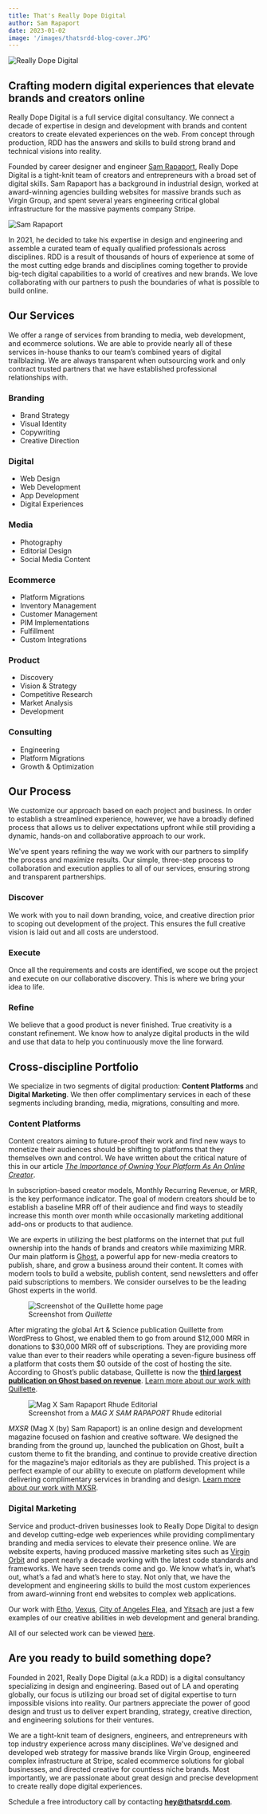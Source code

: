 ```yaml
---
title: That's Really Dope Digital
author: Sam Rapaport
date: 2023-01-02
image: '/images/thatsrdd-blog-cover.JPG'
---
```


![Really Dope Digital](/images/thatsrdd-blog-cover.JPG 'Really Dope Digital')

## Crafting modern digital experiences that elevate brands and creators online

Really Dope Digital is a full service digital consultancy. We connect a decade of expertise in design and development with brands and content creators to create elevated experiences on the web. From concept through production, RDD has the answers and skills to build strong brand and technical visions into reality.

Founded by career designer and engineer [Sam Rapaport](https://samrapaport.com), Really Dope Digital is a tight-knit team of creators and entrepreneurs with a broad set of digital skills. Sam Rapaport has a background in industrial design, worked at award-winning agencies building websites for massive brands such as Virgin Group, and spent several years engineering critical global infrastructure for the massive payments company Stripe.

![Sam Rapaport](/images/sam-rapaport-dtla.JPG 'Sam Rapaport')

In 2021, he decided to take his expertise in design and engineering and assemble a curated team of equally qualified professionals across disciplines. RDD is a result of thousands of hours of experience at some of the most cutting edge brands and disciplines coming together to provide big-tech digital capabilities to a world of creatives and new brands. We love collaborating with our partners to push the boundaries of what is possible to build online.

## Our Services

We offer a range of services from branding to media, web development, and ecommerce solutions. We are able to provide nearly all of these services in-house thanks to our team’s combined years of digital trailblazing. We are always transparent when outsourcing work and only contract trusted partners that we have established professional relationships with.

### Branding

- Brand Strategy
- Visual Identity
- Copywriting
- Creative Direction

### Digital

- Web Design
- Web Development
- App Development
- Digital Experiences

### Media

- Photography
- Editorial Design
- Social Media Content

### Ecommerce

- Platform Migrations
- Inventory Management
- Customer Management
- PIM Implementations
- Fulfillment
- Custom Integrations

### Product

- Discovery
- Vision & Strategy
- Competitive Research
- Market Analysis
- Development

### Consulting

- Engineering
- Platform Migrations
- Growth & Optimization

## Our Process

We customize our approach based on each project and business. In order to establish a streamlined experience, however, we have a broadly defined process that allows us to deliver expectations upfront while still providing a dynamic, hands-on and collaborative approach to our work.

We've spent years refining the way we work with our partners to simplify the process and maximize results. Our simple, three-step process to collaboration and execution applies to all of our services, ensuring strong and transparent partnerships.

### Discover

We work with you to nail down branding, voice, and creative direction prior to scoping out development of the project. This ensures the full creative vision is laid out and all costs are understood.

### Execute

Once all the requirements and costs are identified, we scope out the project and execute on our collaborative discovery. This is where we bring your idea to life.

### Refine

We believe that a good product is never finished. True creativity is a constant refinement. We know how to analyze digital products in the wild and use that data to help you continuously move the line forward.

## Cross-discipline Portfolio

We specialize in two segments of digital production: **Content Platforms** and **Digital Marketing**. We then offer complimentary services in each of these segments including branding, media, migrations, consulting and more.

### Content Platforms

Content creators aiming to future-proof their work and find new ways to monetize their audiences should be shifting to platforms that they themselves own and control. We have written about the critical nature of this in our article _[The Importance of Owning Your Platform As An Online Creator](/ideas/the-importance-of-owning-your-platform-as-an-online-creator)_.

In subscription-based creator models, Monthly Recurring Revenue, or MRR, is the key performance indicator. The goal of modern creators should be to establish a baseline MRR off of their audience and find ways to steadily increase this month over month while occasionally marketing additional add-ons or products to that audience.

We are experts in utilizing the best platforms on the internet that put full ownership into the hands of brands and creators while maximizing MRR. Our main platform is [Ghost](https://ghost.org), a powerful app for new-media creators to publish, share, and grow a business around their content. It comes with modern tools to build a website, publish content, send newsletters and offer paid subscriptions to members. We consider ourselves to be the leading Ghost experts in the world.

<figure>
    <img src="https://s3.amazonaws.com/static-content.thatsrdd.com/quillette_screen_1_854196b5df.png"
         alt="Screenshot of the Quillette home page">
    <figcaption>Screenshot from <em>Quillette</em></figcaption>
</figure>

After migrating the global Art & Science publication Quillette from WordPress to Ghost, we enabled them to go from around $12,000 MRR in donations to $30,000 MRR off of subscriptions. They are providing more value than ever to their readers while operating a seven-figure business off a platform that costs them $0 outside of the cost of hosting the site. According to Ghost’s public database, Quillette is now the **[third largest publication on Ghost based on revenue](https://ghost.org/explore/)**. [Learn more about our work with Quillette](/projects/quillette).

<figure>
    <img src="https://s3.amazonaws.com/static-content.thatsrdd.com/mxsr_screen_2_6d631db333.png"
         alt="Mag X Sam Rapaport Rhude Editorial">
    <figcaption>Screenshot from a <em>MAG X SAM RAPAPORT</em> Rhude editorial</figcaption>
</figure>

_MXSR_ (Mag X (by) Sam Rapaport) is an online design and development magazine focused on fashion and creative software. We designed the branding from the ground up, launched the publication on Ghost, built a custom theme to fit the branding, and continue to provide creative direction for the magazine’s major editorials as they are published. This project is a perfect example of our ability to execute on platform development while delivering complimentary services in branding and design. [Learn more about our work with MXSR](https://thatsrdd.com/projects/mxsr).

### Digital Marketing

Service and product-driven businesses look to Really Dope Digital to design and develop cutting-edge web experiences while providing complimentary branding and media services to elevate their presence online. We are website experts, having produced massive marketing sites such as [Virgin Orbit](https://virginorbit.com) and spent nearly a decade working with the latest code standards and frameworks. We have seen trends come and go. We know what’s in, what’s out, what’s a fad and what’s here to stay. Not only that, we have the development and engineering skills to build the most custom experiences from award-winning front end websites to complex web applications.

Our work with [Etho](/projects/etho), [Vexus](/projects/vexus), [City of Angeles Flea](/projects/city-of-angels-flea), and [Yitsach](/projects/yitsach) are just a few examples of our creative abilities in web development and general branding.

All of our selected work can be viewed [here](/projects).

## Are you ready to build something dope?

Founded in 2021, Really Dope Digital (a.k.a RDD) is a digital consultancy specializing in design and engineering. Based out of LA and operating globally, our focus is utilizing our broad set of digital expertise to turn impossible visions into reality. Our partners appreciate the power of good design and trust us to deliver expert branding, strategy, creative direction, and engineering solutions for their ventures.

We are a tight-knit team of designers, engineers, and entrepreneurs with top industry experience across many disciplines. We've designed and developed web strategy for massive brands like Virgin Group, engineered complex infrastructure at Stripe, scaled ecommerce solutions for global businesses, and directed creative for countless niche brands. Most importantly, we are passionate about great design and precise development to create really dope digital experiences.

Schedule a free introductory call by contacting **[hey@thatsrdd.com](mailto:hey@thatsrdd.com)**.
